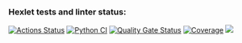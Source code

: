 ### Hexlet tests and linter status:
[![Actions Status](https://github.com/Morphius-IG/python-project-50/actions/workflows/hexlet-check.yml/badge.svg)](https://github.com/Morphius-IG/python-project-50/actions)
[![Python CI](https://github.com/Morphius-IG/python-project-50/actions/workflows/pyci.yml/badge.svg)](https://github.com/Morphius-IG/python-project-50/actions/workflows/pyci.yml)
[![Quality Gate Status](https://sonarcloud.io/api/project_badges/measure?project=Morphius-IG_python-project-50&metric=alert_status)](https://sonarcloud.io/summary/new_code?id=Morphius-IG_python-project-50)
[![Coverage](https://sonarcloud.io/api/project_badges/measure?project=Morphius-IG_python-project-50&metric=coverage)](https://sonarcloud.io/summary/new_code?id=Morphius-IG_python-project-50)
<a href="https://asciinema.org/a/UUc37fgOHiGdhrfXSNwQlncqW" target="_blank"><img src="https://asciinema.org/a/UUc37fgOHiGdhrfXSNwQlncqW.svg" /></a>

